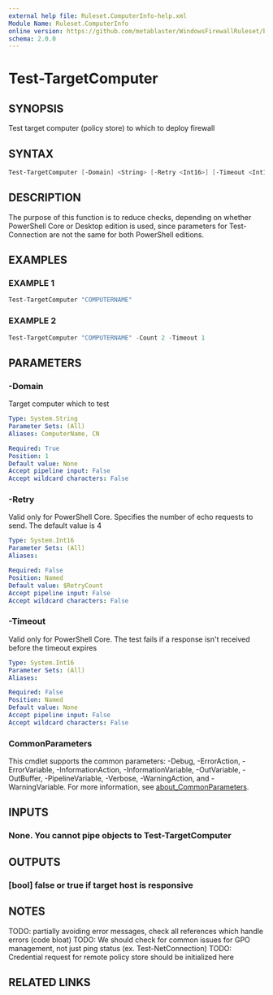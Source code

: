 ```yaml
---
external help file: Ruleset.ComputerInfo-help.xml
Module Name: Ruleset.ComputerInfo
online version: https://github.com/metablaster/WindowsFirewallRuleset/blob/master/Modules/Ruleset.ComputerInfo/Help/en-US/Test-TargetComputer.md
schema: 2.0.0
---
```


# Test-TargetComputer

## SYNOPSIS

Test target computer (policy store) to which to deploy firewall

## SYNTAX

```powershell
Test-TargetComputer [-Domain] <String> [-Retry <Int16>] [-Timeout <Int16>] [<CommonParameters>]
```

## DESCRIPTION

The purpose of this function is to reduce checks, depending on whether PowerShell
Core or Desktop edition is used, since parameters for Test-Connection are not the same
for both PowerShell editions.

## EXAMPLES

### EXAMPLE 1

```powershell
Test-TargetComputer "COMPUTERNAME"
```

### EXAMPLE 2

```powershell
Test-TargetComputer "COMPUTERNAME" -Count 2 -Timeout 1
```

## PARAMETERS

### -Domain

Target computer which to test

```yaml
Type: System.String
Parameter Sets: (All)
Aliases: ComputerName, CN

Required: True
Position: 1
Default value: None
Accept pipeline input: False
Accept wildcard characters: False
```

### -Retry

Valid only for PowerShell Core.
Specifies the number of echo requests to send.
The default value is 4

```yaml
Type: System.Int16
Parameter Sets: (All)
Aliases:

Required: False
Position: Named
Default value: $RetryCount
Accept pipeline input: False
Accept wildcard characters: False
```

### -Timeout

Valid only for PowerShell Core.
The test fails if a response isn't received before the timeout expires

```yaml
Type: System.Int16
Parameter Sets: (All)
Aliases:

Required: False
Position: Named
Default value: None
Accept pipeline input: False
Accept wildcard characters: False
```

### CommonParameters

This cmdlet supports the common parameters: -Debug, -ErrorAction, -ErrorVariable, -InformationAction, -InformationVariable, -OutVariable, -OutBuffer, -PipelineVariable, -Verbose, -WarningAction, and -WarningVariable. For more information, see [about_CommonParameters](http://go.microsoft.com/fwlink/?LinkID=113216).

## INPUTS

### None. You cannot pipe objects to Test-TargetComputer

## OUTPUTS

### [bool] false or true if target host is responsive

## NOTES

TODO: partially avoiding error messages, check all references which handle errors (code bloat)
TODO: We should check for common issues for GPO management, not just ping status (ex.
Test-NetConnection)
TODO: Credential request for remote policy store should be initialized here

## RELATED LINKS
